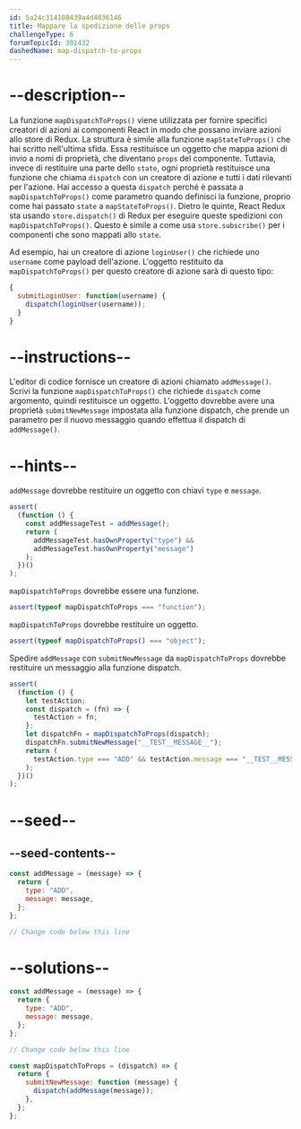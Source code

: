 ```yaml
---
id: 5a24c314108439a4d4036146
title: Mappare la spedizione delle props
challengeType: 6
forumTopicId: 301432
dashedName: map-dispatch-to-props
---
```


# --description--

La funzione `mapDispatchToProps()` viene utilizzata per fornire specifici creatori di azioni ai componenti React in modo che possano inviare azioni allo store di Redux. La struttura è simile alla funzione `mapStateToProps()` che hai scritto nell'ultima sfida. Essa restituisce un oggetto che mappa azioni di invio a nomi di proprietà, che diventano `props` del componente. Tuttavia, invece di restituire una parte dello `state`, ogni proprietà restituisce una funzione che chiama `dispatch` con un creatore di azione e tutti i dati rilevanti per l'azione. Hai accesso a questa `dispatch` perché è passata a `mapDispatchToProps()` come parametro quando definisci la funzione, proprio come hai passato `state` a `mapStateToProps()`. Dietro le quinte, React Redux sta usando `store.dispatch()` di Redux per eseguire queste spedizioni con `mapDispatchToProps()`. Questo è simile a come usa `store.subscribe()` per i componenti che sono mappati allo `state`.

Ad esempio, hai un creatore di azione `loginUser()` che richiede uno `username` come payload dell'azione. L'oggetto restituito da `mapDispatchToProps()` per questo creatore di azione sarà di questo tipo:

```jsx
{
  submitLoginUser: function(username) {
    dispatch(loginUser(username));
  }
}
```

# --instructions--

L'editor di codice fornisce un creatore di azioni chiamato `addMessage()`. Scrivi la funzione `mapDispatchToProps()` che richiede `dispatch` come argomento, quindi restituisce un oggetto. L'oggetto dovrebbe avere una proprietà `submitNewMessage` impostata alla funzione dispatch, che prende un parametro per il nuovo messaggio quando effettua il dispatch di `addMessage()`.

# --hints--

`addMessage` dovrebbe restituire un oggetto con chiavi `type` e `message`.

```js
assert(
  (function () {
    const addMessageTest = addMessage();
    return (
      addMessageTest.hasOwnProperty("type") &&
      addMessageTest.hasOwnProperty("message")
    );
  })()
);
```

`mapDispatchToProps` dovrebbe essere una funzione.

```js
assert(typeof mapDispatchToProps === "function");
```

`mapDispatchToProps` dovrebbe restituire un oggetto.

```js
assert(typeof mapDispatchToProps() === "object");
```

Spedire `addMessage` con `submitNewMessage` da `mapDispatchToProps` dovrebbe restituire un messaggio alla funzione dispatch.

```js
assert(
  (function () {
    let testAction;
    const dispatch = (fn) => {
      testAction = fn;
    };
    let dispatchFn = mapDispatchToProps(dispatch);
    dispatchFn.submitNewMessage("__TEST__MESSAGE__");
    return (
      testAction.type === "ADD" && testAction.message === "__TEST__MESSAGE__"
    );
  })()
);
```

# --seed--

## --seed-contents--

```jsx
const addMessage = (message) => {
  return {
    type: "ADD",
    message: message,
  };
};

// Change code below this line
```

# --solutions--

```jsx
const addMessage = (message) => {
  return {
    type: "ADD",
    message: message,
  };
};

// Change code below this line

const mapDispatchToProps = (dispatch) => {
  return {
    submitNewMessage: function (message) {
      dispatch(addMessage(message));
    },
  };
};
```
